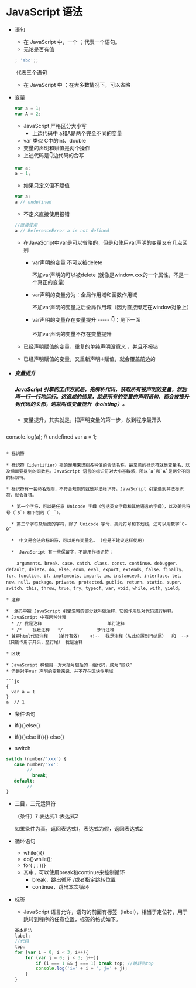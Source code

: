 # JavaScript 语法

* 语句

  * 在 JavaScript 中，一个 ；代表一个语句。
  * 无论是否有值

  ``` js
  ; 'abc';;
  ```

  ​	代表三个语句

  * 在 JavaScript 中 ；在大多数情况下，可以省略

* 变量

  ```js
  var a = 1;
  var A = 2;
  ```

  * JavaScript 严格区分大小写
    * 上边代码中 a和A是两个完全不同的变量
  * var 类似 C中的int、double
  * 变量的声明和赋值是两个操作
  * 上述代码是👇边代码的合写

  ```js
  var a;
  a = 1;
  ```

  * 如果只定义但不赋值

  ```js
  var a;
  a // undefined
  ```

  * 不定义直接使用报错

  ```js
  //直接使用
  a // ReferenceError a is not defined
  ```

  * 在JavaScript中var是可以省略的，但是和使用var声明的变量又有几点区别

    * var声明的变量 不可以被delete

      不加var声明的可以被delete  (就像是window.xxx的一个属性，不是一个真正的变量)

    * var声明的变量分为：全局作用域和函数作用域

      不加var声明的变量之后全局作用域（因为直接绑定在window对象上）

    * var声明的变量存在变量提升 ----- 👇：见下一面

      不加var声明的变量不存在变量提升

  * 已经声明赋值的变量，重复的单纯声明没意义 ，并且不报错

  * 已经声明赋值的变量，又重新声明➕赋值，就会覆盖前边的

* ##### 变量提升

  #####  JavaScript 引擎的工作方式是，先解析代码，获取所有被声明的变量，然后再一行一行地运行。这造成的结果，就是所有的变量的声明语句，都会被提升到代码的头部，这就叫做变量提升（hoisting）。 

  * 变量提升，其实就是，把声明变量的第一步，放到程序最开头

  ``` js
console.log(a); // undefined
  var a = 1;
  ```
  
* 标识符
  
  * 标识符（identifier）指的是用来识别各种值的合法名称。最常见的标识符就是变量名，以及后面要提到的函数名。JavaScript 语言的标识符对大小写敏感，所以`a`和`A`是两个不同的标识符。
  
  * 标识符有一套命名规则，不符合规则的就是非法标识符。JavaScript 引擎遇到非法标识符，就会报错。
  
    * 第一个字符，可以是任意 Unicode 字母（包括英文字母和其他语言的字母），以及美元符号（`$`）和下划线（`_`）。
  
    * 第二个字符及后面的字符，除了 Unicode 字母、美元符号和下划线，还可以用数字`0-9`
  
    *  中文是合法的标识符，可以用作变量名。 (但是不建议这样使用)
  
    *  JavaScript 有一些保留字，不能用作标识符：
  
      arguments、break、case、catch、class、const、continue、debugger、default、delete、do、else、enum、eval、export、extends、false、finally、for、function、if、implements、import、in、instanceof、interface、let、new、null、package、private、protected、public、return、static、super、switch、this、throw、true、try、typeof、var、void、while、with、yield。 
  
* 注释
  
  *  源码中被 JavaScript 引擎忽略的部分就叫做注释，它的作用是对代码进行解释。 
  * JavaScript 中有两种注释
    * // 我是注释                         单行注释
    * /*    我是注释   */             多行注释
  * 兼容html代码注释   （单行有效）   <!--  我是注释（从此位置到行结尾）  和  -->  （只能作用于开头，至行尾） 我是注释
  
* 区块 

  * JavaScript 种使用一对大括号包括的一组代码，成为“区块”
  * 但是对于var 声明的变量来说，并不存在区块作用域

  ```js
  {
    var a = 1
  }
  a  // 1
  ```

*  条件语句

  * if(){}else{} 
  * if(){}else if(){} else{} 
  * switch

  ```js
  switch (number/'xxx') {
     case number/'xx':
          //
     		break;
     default:
          //
  }
  ```

  + 三目，三元运算符 

    （条件）?  表达式1 :表达式2

    如果条件为真，返回表达式1，表达式为假，返回表达式2

* 循环语句

  * while(){}
  * do{}while();
  * for(  ;  ;  ){}
  * 其中，可以使用break和continue来控制循环
    * break，跳出循环 /或者指定跳转位置
    * continue，跳出本次循环

* 标签

  *  JavaScript 语言允许，语句的前面有标签（label），相当于定位符，用于跳转到程序的任意位置，标签的格式如下。 

  ```js
  基本用法
  label:
  //代码
  top: 
  for (var i = 0; i < 3; i++){
      for (var j = 0; j < 3; j++){
          if (i === 1 && j === 1) break top; //跳转到top
          console.log('i=' + i + ', j=' + j);
      }
  }
  ```

  